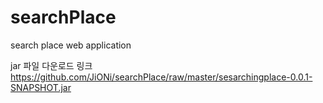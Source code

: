 # searchPlace
search place web application

jar 파일 다운로드 링크
https://github.com/JiONi/searchPlace/raw/master/sesarchingplace-0.0.1-SNAPSHOT.jar

